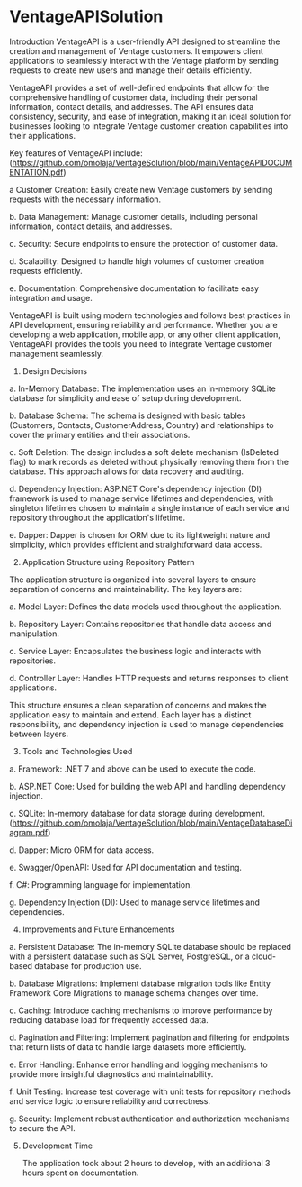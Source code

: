 # VentageAPISolution

Introduction
VentageAPI is a user-friendly API designed to streamline the creation and management of Ventage customers. It empowers client applications to seamlessly interact with the Ventage platform by sending requests to create new users and manage their details efficiently.

VentageAPI provides a set of well-defined endpoints that allow for the comprehensive handling of customer data, including their personal information, contact details, and addresses. The API ensures data consistency, security, and ease of integration, making it an ideal solution for businesses looking to integrate Ventage customer creation capabilities into their applications.

Key features of VentageAPI include: (https://github.com/omolaja/VentageSolution/blob/main/VentageAPIDOCUMENTATION.pdf)

a Customer Creation: Easily create new Ventage customers by sending requests with the necessary information.

b. Data Management: Manage customer details, including personal information, contact details, and addresses.

c. Security: Secure endpoints to ensure the protection of customer data.

d. Scalability: Designed to handle high volumes of customer creation requests efficiently.

e. Documentation: Comprehensive documentation to facilitate easy integration and usage.

VentageAPI is built using modern technologies and follows best practices in API development, ensuring reliability and performance. Whether you are developing a web application, mobile app, or any other client application, VentageAPI provides the tools you need to integrate Ventage customer management seamlessly.

1. Design Decisions

a. In-Memory Database: The implementation uses an in-memory SQLite database for simplicity and ease of setup during development.

b. Database Schema: The schema is designed with basic tables (Customers, Contacts, CustomerAddress, Country) and relationships to cover the primary entities and their associations.


c. Soft Deletion: The design includes a soft delete mechanism (IsDeleted flag) to mark records as deleted without physically removing them from the database. This approach allows for data recovery and auditing.

d. Dependency Injection: ASP.NET Core's dependency injection (DI) framework is used to manage service lifetimes and dependencies, with singleton lifetimes chosen to maintain a single instance of each service and repository throughout the application's lifetime.

e. Dapper: Dapper is chosen for ORM due to its lightweight nature and simplicity, which provides efficient and straightforward data access.


2. Application Structure using Repository Pattern

The application structure is organized into several layers to ensure separation of concerns and maintainability. The key layers are:

a. Model Layer: Defines the data models used throughout the application.

b. Repository Layer: Contains repositories that handle data access and manipulation.

c. Service Layer: Encapsulates the business logic and interacts with repositories.

d. Controller Layer: Handles HTTP requests and returns responses to client applications.

This structure ensures a clean separation of concerns and makes the application easy to maintain and extend. Each layer has a distinct responsibility, and dependency injection is used to manage dependencies between layers.


3. Tools and Technologies Used
   
a. Framework: .NET 7 and above can be used to execute the code.

b. ASP.NET Core: Used for building the web API and handling dependency injection.

c. SQLite: In-memory database for data storage during development. (https://github.com/omolaja/VentageSolution/blob/main/VentageDatabaseDiagram.pdf)

d. Dapper: Micro ORM for data access.

e. Swagger/OpenAPI: Used for API documentation and testing.

f. C#: Programming language for implementation.

g. Dependency Injection (DI): Used to manage service lifetimes and dependencies.


4. Improvements and Future Enhancements
   
a. Persistent Database: The in-memory SQLite database should be replaced with a persistent database such as SQL Server, PostgreSQL, or a cloud-based database for production use.

b. Database Migrations: Implement database migration tools like Entity Framework Core Migrations to manage schema changes over time.

c. Caching: Introduce caching mechanisms to improve performance by reducing database load for frequently accessed data.

d. Pagination and Filtering: Implement pagination and filtering for endpoints that return lists of data to handle large datasets more efficiently.

e. Error Handling: Enhance error handling and logging mechanisms to provide more insightful diagnostics and maintainability.

f. Unit Testing: Increase test coverage with unit tests for repository methods and service logic to ensure reliability and correctness.

g. Security: Implement robust authentication and authorization mechanisms to secure the API.


5. Development Time

   The application took about 2 hours to develop, with an additional 3 hours spent on documentation.

